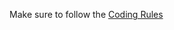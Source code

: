 Make sure to follow the [Coding Rules](https://github.com/rayprogramming/terraform-aws-impostor-server/wiki/Coding-Rules)
